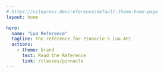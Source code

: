 ```yaml
---
# https://vitepress.dev/reference/default-theme-home-page
layout: home

hero:
  name: "Lua Reference"
  tagline: The reference for Pinnacle's Lua API
  actions:
    - theme: brand
      text: Read the Reference
      link: /classes/pinnacle
---
```

